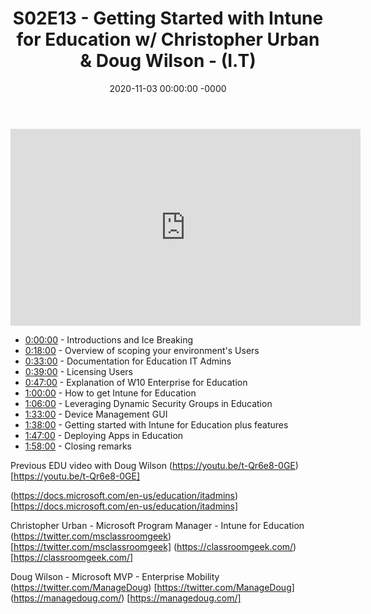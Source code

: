 ﻿---
layout: post
title: "S02E13 - Getting Started with Intune for Education w/ Christopher Urban & Doug Wilson - (I.T)"
date: 2020-11-03 00:00:00 -0000
categories:
---

<iframe loading="lazy" width="560" height="315" src="https://www.youtube.com/embed/mjp2_mNqlgw" title="YouTube video player" frameborder="0" allow="accelerometer; autoplay; clipboard-write; encrypted-media; gyroscope; picture-in-picture" allowfullscreen></iframe>

* [0:00:00](https://www.youtube.com/watch?v=mjp2_mNqlgw&t=0s) - Introductions and Ice Breaking
* [0:18:00](https://www.youtube.com/watch?v=mjp2_mNqlgw&t=1080s) - Overview of scoping your environment's Users
* [0:33:00](https://www.youtube.com/watch?v=mjp2_mNqlgw&t=1980s) - Documentation for Education IT Admins
* [0:39:00](https://www.youtube.com/watch?v=mjp2_mNqlgw&t=2340s) - Licensing Users
* [0:47:00](https://www.youtube.com/watch?v=mjp2_mNqlgw&t=2820s) - Explanation of W10 Enterprise for Education
* [1:00:00](https://www.youtube.com/watch?v=mjp2_mNqlgw&t=60s) - How to get Intune for Education
* [1:06:00](https://www.youtube.com/watch?v=mjp2_mNqlgw&t=420s) - Leveraging Dynamic Security Groups in Education
* [1:33:00](https://www.youtube.com/watch?v=mjp2_mNqlgw&t=2040s) - Device Management GUI
* [1:38:00](https://www.youtube.com/watch?v=mjp2_mNqlgw&t=2340s) - Getting started with Intune for Education plus features
* [1:47:00](https://www.youtube.com/watch?v=mjp2_mNqlgw&t=2880s) - Deploying Apps in Education
* [1:58:00](https://www.youtube.com/watch?v=mjp2_mNqlgw&t=3540s) - Closing remarks

Previous EDU video with Doug Wilson
(https://youtu.be/t-Qr6e8-0GE) [https://youtu.be/t-Qr6e8-0GE]

(https://docs.microsoft.com/en-us/education/itadmins) [https://docs.microsoft.com/en-us/education/itadmins]

Christopher Urban - Microsoft Program Manager - Intune for Education
(https://twitter.com/msclassroomgeek) [https://twitter.com/msclassroomgeek]
(https://classroomgeek.com/) [https://classroomgeek.com/]

Doug Wilson - Microsoft MVP - Enterprise Mobility
(https://twitter.com/ManageDoug) [https://twitter.com/ManageDoug]
(https://managedoug.com/) [https://managedoug.com/]


